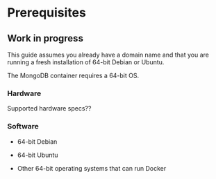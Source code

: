 # Prerequisites

## Work in progress

This guide assumes you already have a domain name and that you are running a fresh installation of 64-bit Debian or Ubuntu.

The MongoDB container requires a 64-bit OS.

### Hardware

Supported hardware specs??

### Software

- 64-bit Debian

- 64-bit Ubuntu

- Other 64-bit operating systems that can run Docker